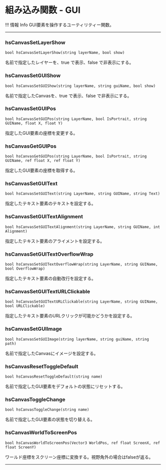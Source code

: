 
# 組み込み関数 - GUI

!!! 情報 Info
    GUI要素を操作するユーティリティー関数。


***


### hsCanvasSetLayerShow
`bool hsCanvasSetLayerShow(string layerName, bool show)`

名前で指定したレイヤーを、true で表示、false で非表示にする。


### hsCanvasSetGUIShow
`bool hsCanvasSetGUIShow(string layerName, string guiName, bool show)`

名前で指定したCanvasを、true で表示、false で非表示にする。


### hsCanvasSetGUIPos
`bool hsCanvasSetGUIPos(string LayerName, bool IsPortrait, string GUIName, float X, float Y)`

指定したGUI要素の座標を変更する。


### hsCanvasGetGUIPos
`bool hsCanvasGetGUIPos(string LayerName, bool IsPortrait, string GUIName, ref float X, ref float Y)`

指定したGUI要素の座標を取得する。


### hsCanvasSetGUIText
`bool hsCanvasSetGUIText(string LayerName, string GUIName, string Text)`

指定したテキスト要素のテキストを設定する。


### hsCanvasSetGUITextAlignment
`bool hsCanvasSetGUITextAlignment(string LayerName, string GUIName, int Alignment)`

指定したテキスト要素のアライメントを設定する。


### hsCanvasSetGUITextOverflowWrap
`bool hsCanvasSetGUITextOverflowWrap(string LayerName, string GUIName, bool OverflowWrap)`

指定したテキスト要素の自動改行を設定する。



### hsCanvasSetGUITextURLClickable
`bool hsCanvasSetGUITextURLClickable(string LayerName, string GUIName, bool URLClickable)`

指定したテキスト要素のURLクリックが可能かどうかを設定する。


### hsCanvasSetGUIImage
`bool hsCanvasSetGUIImage(string layerName, string guiName, string path)`

名前で指定したCanvasにイメージを設定する。


### hsCanvasResetToggleDefault
`bool hsCanvasResetToggleDefault(string name)`

名前で指定したGUI要素をデフォルトの状態にリセットする。


### hsCanvasToggleChange
`bool hsCanvasToggleChange(string name)`

名前で指定したGUI要素の状態を切り替える。


### hsCanvasWorldToScreenPos
`bool hsCanvasWorldToScreenPos(Vector3 WorldPos, ref float ScreenX, ref float ScreenY)`

ワールド座標をスクリーン座標に変換する。視野角外の場合はfalseが返る。


***
